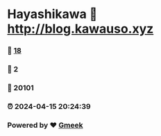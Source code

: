 # Hayashikawa :link: http://blog.kawauso.xyz 
### :page_facing_up: [18](http://blog.kawauso.xyz/tag.html) 
### :speech_balloon: 2 
### :hibiscus: 20101 
### :alarm_clock: 2024-04-15 20:24:39 
### Powered by :heart: [Gmeek](https://github.com/Meekdai/Gmeek)
